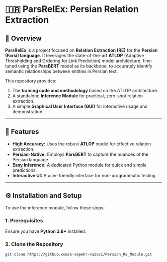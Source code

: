 # 🇮🇷 ParsRelEx: Persian Relation Extraction

## 🌟 Overview

**ParsRelEx** is a project focused on **Relation Extraction (RE)** for the **Persian (Farsi) language**. It leverages the state-of-the-art **ATLOP** (Adaptive Thresholding and Ordering for Link Prediction) model architecture, fine-tuned using the **ParsBERT** model as its backbone, to accurately identify semantic relationships between entities in Persian text.

This repository provides:
1. The **training code and methodology** based on the ATLOP architecture.
2. A standalone **Inference Module** for practical, zero-shot relation extraction.
3. A simple **Graphical User Interface (GUI)** for interactive usage and demonstration.

---

## 🚀 Features

* **High Accuracy:** Uses the robust **ATLOP** model for effective relation extraction.
* **Persian-Native:** Employs **ParsBERT** to capture the nuances of the Persian language.
* **Easy Inference:** A dedicated Python module for quick and simple predictions.
* **Interactive UI:** A user-friendly interface for non-programmatic testing.

---

## ⚙️ Installation and Setup

To use the inference module, follow these steps:

### 1. Prerequisites

Ensure you have **Python 3.8+** installed.

### 2. Clone the Repository

```bash
git clone https://github.com/s-sepehr-razavi/Persian_RE_Module.git
